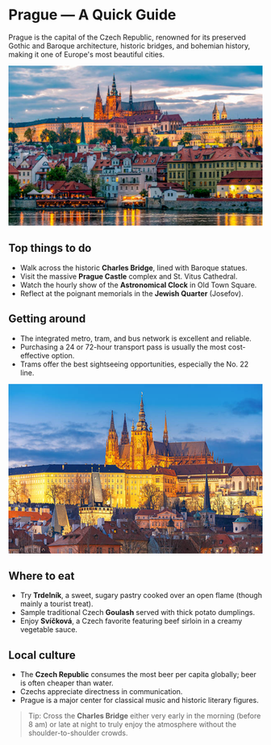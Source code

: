 # Prague — A Quick Guide

Prague is the capital of the Czech Republic, renowned for its preserved Gothic and Baroque architecture, historic bridges, and bohemian history, making it one of Europe's most beautiful cities.

![Prague Cityscape](/images/prague-city.jpg)

## Top things to do
- Walk across the historic **Charles Bridge**, lined with Baroque statues.
- Visit the massive **Prague Castle** complex and St. Vitus Cathedral.
- Watch the hourly show of the **Astronomical Clock** in Old Town Square.
- Reflect at the poignant memorials in the **Jewish Quarter** (Josefov).

## Getting around
- The integrated metro, tram, and bus network is excellent and reliable.
- Purchasing a 24 or 72-hour transport pass is usually the most cost-effective option.
- Trams offer the best sightseeing opportunities, especially the No. 22 line.

![Prague Castle](/images/prague-castle.jpg)

## Where to eat
- Try **Trdelník**, a sweet, sugary pastry cooked over an open flame (though mainly a tourist treat).
- Sample traditional Czech **Goulash** served with thick potato dumplings.
- Enjoy **Svíčková**, a Czech favorite featuring beef sirloin in a creamy vegetable sauce.

## Local culture
- The **Czech Republic** consumes the most beer per capita globally; beer is often cheaper than water.
- Czechs appreciate directness in communication.
- Prague is a major center for classical music and historic literary figures.

> Tip: Cross the **Charles Bridge** either very early in the morning (before 8 am) or late at night to truly enjoy the atmosphere without the shoulder-to-shoulder crowds.